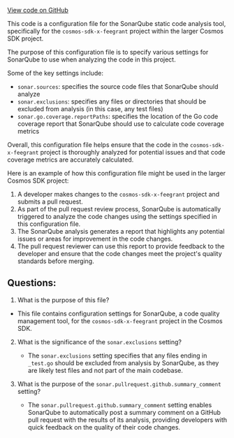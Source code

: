 [View code on GitHub](https://github.com/cosmos/cosmos-sdk.git/x/feegrant/sonar-project.properties)

This code is a configuration file for the SonarQube static code analysis tool, specifically for the `cosmos-sdk-x-feegrant` project within the larger Cosmos SDK project. 

The purpose of this configuration file is to specify various settings for SonarQube to use when analyzing the code in this project. 

Some of the key settings include:
- `sonar.sources`: specifies the source code files that SonarQube should analyze
- `sonar.exclusions`: specifies any files or directories that should be excluded from analysis (in this case, any test files)
- `sonar.go.coverage.reportPaths`: specifies the location of the Go code coverage report that SonarQube should use to calculate code coverage metrics

Overall, this configuration file helps ensure that the code in the `cosmos-sdk-x-feegrant` project is thoroughly analyzed for potential issues and that code coverage metrics are accurately calculated. 

Here is an example of how this configuration file might be used in the larger Cosmos SDK project:
1. A developer makes changes to the `cosmos-sdk-x-feegrant` project and submits a pull request.
2. As part of the pull request review process, SonarQube is automatically triggered to analyze the code changes using the settings specified in this configuration file.
3. The SonarQube analysis generates a report that highlights any potential issues or areas for improvement in the code changes.
4. The pull request reviewer can use this report to provide feedback to the developer and ensure that the code changes meet the project's quality standards before merging.
## Questions: 
 1. What is the purpose of this file?
   - This file contains configuration settings for SonarQube, a code quality management tool, for the `cosmos-sdk-x-feegrant` project in the Cosmos SDK.

2. What is the significance of the `sonar.exclusions` setting?
   - The `sonar.exclusions` setting specifies that any files ending in `_test.go` should be excluded from analysis by SonarQube, as they are likely test files and not part of the main codebase.

3. What is the purpose of the `sonar.pullrequest.github.summary_comment` setting?
   - The `sonar.pullrequest.github.summary_comment` setting enables SonarQube to automatically post a summary comment on a GitHub pull request with the results of its analysis, providing developers with quick feedback on the quality of their code changes.